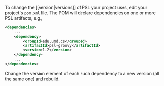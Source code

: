 To change the [[version|versions]] of PSL your project uses, edit your project's `pom.xml` file. The POM will declare dependencies on one or more PSL artifacts, e.g.,

```xml
<dependencies>
    ...
    <dependency>
        <groupId>edu.umd.cs</groupId>
        <artifactId>psl-groovy</artifactId>
        <version>1.2</version>
    </dependency>
    ...
</dependencies>
```

Change the version element of each such dependency to a new version (all the same one) and rebuild.